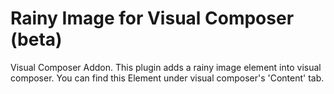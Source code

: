 # Rainy Image for Visual Composer (beta)
Visual Composer Addon. This plugin adds a rainy image element into visual composer. You can find this Element under visual composer's 'Content' tab.